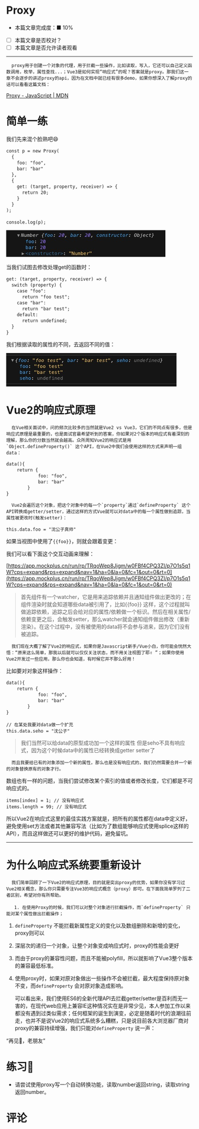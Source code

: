 # Proxy

- 本篇文章完成度：■ 10%
- [ ]  本篇文章是否校对？
- [ ]  本篇文章是否允许读者观看

---

      proxy用于创建一个对象的代理，用于拦截一些操作，比如读取，写入，它还可以自己定义函数调用，枚举，属性查找...；Vue3是如何实现“响应式”的呢？答案就是proxy。那我们这一章不会逐步的讲述proxy的api，因为在文档中就已经有很多demo，如果你想深入了解proxy的话可以看看这篇文档：

[Proxy - JavaScript | MDN](https://developer.mozilla.org/zh-CN/docs/Web/JavaScript/Reference/Global_Objects/Proxy)

# 简单一练

我们先来混个脸熟吧😄 

```tsx
const p = new Proxy(
  {
    foo: "foo",
    bar: "bar"
  },
  {
    get: (target, property, receiver) => {
      return 20;
    }
  }
);

console.log(p);
```

![Untitled](Proxy%2001d85efd1ddb435785263fcb2bbc5831/Untitled.png)

当我们试图去修改处理get的函数时：

```tsx
get: (target, property, receiver) => {
  switch (property) {
    case "foo":
      return "foo test";
    case "bar":
      return "bar test";
    default:
      return undefined;
  }
}
```

我们根据读取的属性的不同，去返回不同的值：

![Untitled](Proxy%2001d85efd1ddb435785263fcb2bbc5831/Untitled%201.png)

# Vue2的响应式原理

      在Vue相关面试中，问的频次比较多的当然就是Vue2 vs Vue3，它们的不同点有很多，但是响应式原理是最重要的，也是面试官最希望听到的答案，你如果对2个版本的响应式有着深刻的理解，那么你的分数当然就会越高。众所周知Vue2的响应式是用`Object.defineProperty()` 这个API，在Vue2中我们会使用这样的方式来声明一组data：

```tsx
data(){
	return {
			foo: "foo",
			bar: "bar"
		}
}
```

      Vue2会遍历这个对象，把这个对象中的每一个`property`通过`defineProperty` 这个API转换成getter/setter，通过这样的方式Vue就可以对data中的每一个属性做到追踪，当属性被更改时(触发setter)：

```tsx
this.data.foo = "沈公子真帅"
```

如果当视图中使用了`{{foo}}`，则就会跟着变更：

我们可以看下面这个交互动画来理解：

[https://app.mockplus.cn/run/rp/TRqoWep8Jjgm/w0FBf4CPQ3ZI/p7O1s5q1W?cps=expand&rps=expand&nav=1&ha=0&la=0&fc=1&out=0&rt=0](https://app.mockplus.cn/run/rp/TRqoWep8Jjgm/w0FBf4CPQ3ZI/p7O1s5q1W?cps=expand&rps=expand&nav=1&ha=0&la=0&fc=1&out=0&rt=0)

> 首先组件有一个watcher，它是用来追踪依赖并且通知组件做出更改的；在组件渲染时就会知道哪些data被引用了，比如{{foo}} 这样，这个过程就叫做追踪依赖，追踪之后会给对应的属性/依赖做一个标识。然后在相关属性/依赖变更之后，会触发setter，那么watcher就会通知组件做出修改（重新渲染）。在这个过程中，没有被使用的data将不会参与进来，因为它们没有被追踪。
> 

      我们现在大概了解了Vue2的响应式，如果你是Javascript新手/Vue小白，你可能会恍然大悟：“原来这么简单，那我以后就可以仅仅关注状态，而不用关注视图了耶✌️ ”；如果你使用Vue2开发过一些应用，那么你也会知道，有时候它并不那么好用！

比如要对对象这样操作：

```tsx
data(){
	return {
			foo: "foo",
			bar: "bar"
		}
}

// 在某处我要对data做一个扩充
this.data.seho = "沈公子"
```

> 我们当然可以给data的原型成功加一个这样的属性
但是seho不具有响应式，因为这个时候data中的属性已经转换成getter setter了
> 

      

      而且我要给已有的对象添加一个新的属性，那么也是没有响应式的，我们仍然需要合并一个新的对象替换原有的对象才行。

数组也有一样的问题，当我们尝试修改某个索引的值或者修改长度，它们都是不可响应式的。

```tsx
items[index] = 1; // 没有响应式
items.length = 99; // 没有响应式
```

所以Vue2在响应式这里的最佳实践方案就是，把所有的属性都在data中定义好，避免使用set方法或者其他兼容写法（比如为了数组能够响应式使用splice这样的API），而且这样做还可以更好的维护代码，避免留坑。

---

# 为什么响应式系统要重新设计

      我们简单回顾了一下Vue2的响应式原理，目的就是突出proxy的优势，如果你没有学习过Vue2相关概念，那么你只需要专注Vue3的响应式概念（proxy）即可。在下面我简单罗列了二者区别，希望对你有所帮助。

       1. 在使用Proxy的时候，我们可以对整个对象进行拦截操作，而`defineProperty` 只能对某个属性做出拦截操作；

1. `defineProperty` 不能拦截新属性定义的变化以及数组删除和新增的变化，proxy则可以
2. 深层次的递归一个对象，让整个对象变成响应式时，proxy的性能会更好
3. 而由于proxy的兼容性问题，而且不能被polyfill，所以就影响了Vue3整个版本的兼容最低标准。
4. 使用proxy时，如果对原对象做出一些操作不会被拦截，最大程度保持原对象不变，而`defineProperty` 会对原对象造成影响。

      可以看出来，我们使用ES6的全新代理API去拦截getter/setter是百利而无一害的，在现代web应用上兼容IE这种情况实在是非常少见，本人参加工作以来都没有遇到过类似需求；任何框架的诞生到演变，必定是随着时代的浪潮往前走，也并不是说Vue2的响应式系统多么糟糕，只是说目前各大浏览器厂商对proxy的兼容持续增强，我们只能对`defineProperty` 说一声：

“再见👋，老朋友”

# 练习📒

- 请尝试使用proxy写一个自动转换功能，读取number返回string，读取string返回number。

# 评论